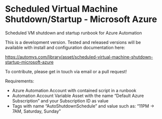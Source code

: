 # Scheduled Virtual Machine Shutdown/Startup - Microsoft Azure
Scheduled VM shutdown and startup runbook for Azure Automation

This is a development version. Tested and released versions will be available with install and configuration documentation here:

https://automys.com/library/asset/scheduled-virtual-machine-shutdown-startup-microsoft-azure

To contribute, please get in touch via email or a pull request!

Requirements:
- Azure Automation Account with contained script in a runbook
- Automation Account Variable Asset with the name “Default Azure Subscription” and your Subscription ID as value
- Tags with name “AutoShutdownSchedule” and value such as: “11PM -> 7AM, Saturday, Sunday”

